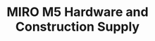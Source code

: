 ---
title: "MIRO M5 Hardware and Construction Supply"
url: /quezon-city/miro-m5-hardware-and-construction-supply/
shop: trade
---